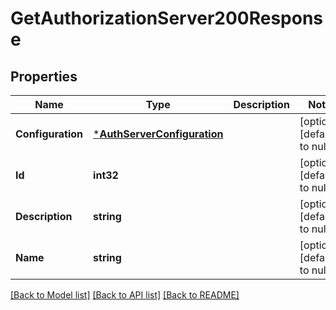 # GetAuthorizationServer200Response

## Properties
Name | Type | Description | Notes
------------ | ------------- | ------------- | -------------
**Configuration** | [***AuthServerConfiguration**](auth_server_configuration.md) |  | [optional] [default to null]
**Id** | **int32** |  | [optional] [default to null]
**Description** | **string** |  | [optional] [default to null]
**Name** | **string** |  | [optional] [default to null]

[[Back to Model list]](../README.md#documentation-for-models) [[Back to API list]](../README.md#documentation-for-api-endpoints) [[Back to README]](../README.md)

